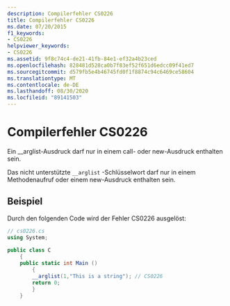 ```yaml
---
description: Compilerfehler CS0226
title: Compilerfehler CS0226
ms.date: 07/20/2015
f1_keywords:
- CS0226
helpviewer_keywords:
- CS0226
ms.assetid: 9f8c74c4-de21-41fb-84e1-ef32a4b23ced
ms.openlocfilehash: 828481d528ca0b7f83ef52f651d6edcc09f41ed7
ms.sourcegitcommit: d579fb5e4b46745fd0f1f8874c94c6469ce58604
ms.translationtype: MT
ms.contentlocale: de-DE
ms.lasthandoff: 08/30/2020
ms.locfileid: "89141503"
---
```

# <a name="compiler-error-cs0226"></a>Compilerfehler CS0226
Ein __arglist-Ausdruck darf nur in einem call- oder new-Ausdruck enthalten sein.  
  
 Das nicht unterstützte `__arglist` -Schlüsselwort darf nur in einem Methodenaufruf oder einem new-Ausdruck enthalten sein.  
  
## <a name="example"></a>Beispiel  
 Durch den folgenden Code wird der Fehler CS0226 ausgelöst:  
  
```csharp  
// cs0226.cs  
using System;  
  
public class C  
    {  
    public static int Main ()  
        {  
        __arglist(1,"This is a string"); // CS0226  
        return 0;  
        }  
    }  
```
